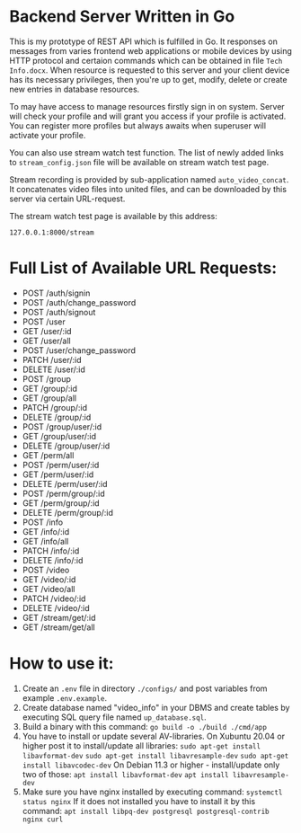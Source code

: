 # Backend Server Written in Go

This is my prototype of REST API which is fulfilled in Go. It responses on messages from varies frontend web applications or mobile devices by using HTTP protocol and certaion commands which can be obtained in file `Tech Info.docx`. When resource is requested to this server and your client device has its necessary privileges, then you're up to get, modify, delete or create new entries in database resources.

To may have access to manage resources firstly sign in on system. Server will check your profile and will grant you access if your profile is activated. You can register more profiles but always awaits when superuser will activate your profile.

You can also use stream watch test function. The list of newly added links to `stream_config.json` file will be available on stream watch test page.

Stream recording is provided by sub-application named `auto_video_concat`. It concatenates video files into united files, and can be downloaded by this server via certain URL-request.

The stream watch test page is available by this address:

`127.0.0.1:8000/stream`

# Full List of Available URL Requests:

* POST   /auth/signin
* POST   /auth/change_password
* POST   /auth/signout
* POST   /user
* GET    /user/:id
* GET    /user/all
* POST   /user/change_password
* PATCH  /user/:id
* DELETE /user/:id
* POST   /group
* GET    /group/:id
* GET    /group/all
* PATCH  /group/:id
* DELETE /group/:id
* POST   /group/user/:id
* GET    /group/user/:id
* DELETE /group/user/:id
* GET    /perm/all
* POST   /perm/user/:id
* GET    /perm/user/:id
* DELETE /perm/user/:id
* POST   /perm/group/:id
* GET    /perm/group/:id
* DELETE /perm/group/:id
* POST   /info
* GET    /info/:id
* GET    /info/all
* PATCH  /info/:id
* DELETE /info/:id
* POST   /video
* GET    /video/:id
* GET    /video/all
* PATCH  /video/:id
* DELETE /video/:id
* GET    /stream/get/:id
* GET    /stream/get/all

# How to use it:

1. Create an `.env` file in directory `./configs/` and post variables from example `.env.example`.
2. Create database named "video_info" in your DBMS and create tables by executing
SQL query file named `up_database.sql`.
3. Build a binary with this command:
`go build -o ./build ./cmd/app`
4. You have to install or update several AV-libraries.
On Xubuntu 20.04 or higher post it to install/update all libraries:
`sudo apt-get install libavformat-dev`
`sudo apt-get install libavresample-dev`
`sudo apt-get install libavcodec-dev`
On Debian 11.3 or higher - install/update only two of those:
`apt install libavformat-dev`
`apt install libavresample-dev`
5. Make sure you have nginx installed by executing command:
`systemctl status nginx`
If it does not installed you have to install it by this command:
`apt install libpq-dev postgresql postgresql-contrib nginx curl`
